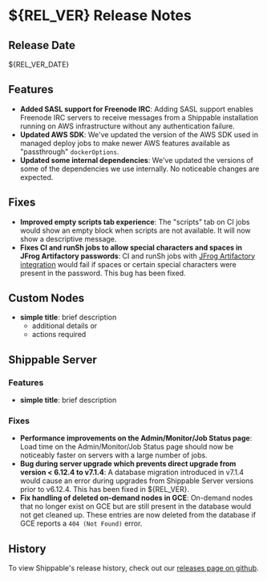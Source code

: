 # ${REL_VER} Release Notes

## Release Date

${REL_VER_DATE}

## Features

- **Added SASL support for Freenode IRC**: Adding SASL support enables Freenode IRC servers to receive messages from a Shippable installation running on AWS infrastructure without any authentication failure.
- **Updated AWS SDK**: We've updated the version of the AWS SDK used in managed deploy jobs to make newer AWS features available as "passthrough" `dockerOptions`.
- **Updated some internal dependencies**: We've updated the versions of some of the dependencies we use internally. No noticeable changes are expected.

## Fixes

- **Improved empty scripts tab experience**: The "scripts" tab on CI jobs would show an empty block when scripts are not available. It will now show a descriptive message.
- **Fixes CI and runSh jobs to allow special characters and spaces in JFrog Artifactory passwords**: CI and runSh jobs with [JFrog Artifactory integration](http://docs.shippable.com/platform/integration/jfrog-artifactoryKey/) would fail if spaces or certain special characters were present in the password. This bug has been fixed.


## Custom Nodes

- **simple title**: brief description
  - additional details or
  - actions required

## Shippable Server

### Features

- **simple title**: brief description

### Fixes

- **Performance improvements on the Admin/Monitor/Job Status page**: Load time on the Admin/Monitor/Job Status page should now be noticeably faster on servers with a large number of jobs.
- **Bug during server upgrade which prevents direct upgrade from version < 6.12.4 to v7.1.4**: A database migration introduced in v7.1.4 would cause an error during upgrades from Shippable Server versions prior to v6.12.4. This has been fixed in ${REL_VER}.
- **Fix handling of deleted on-demand nodes in GCE**: On-demand nodes that no longer exist on GCE but are still present in the database would not get cleaned up. These entries are now deleted from the database if GCE reports a `404 (Not Found)` error.

## History

To view Shippable's release history, check out our [releases page on github](https://github.com/Shippable/admiral/releases).

